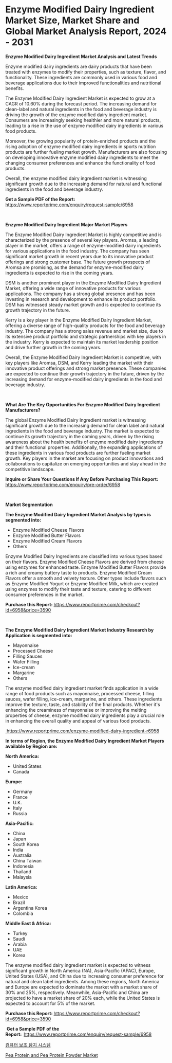 <p><h1>Enzyme Modified Dairy Ingredient Market Size, Market Share and Global Market Analysis Report, 2024 - 2031</h1></p><p><strong>Enzyme Modified Dairy Ingredient Market Analysis and Latest Trends</strong></p>
<p><p>Enzyme modified dairy ingredients are dairy products that have been treated with enzymes to modify their properties, such as texture, flavor, and functionality. These ingredients are commonly used in various food and beverage applications due to their improved functionalities and nutritional benefits.</p><p>The Enzyme Modified Dairy Ingredient Market is expected to grow at a CAGR of 10.60% during the forecast period. The increasing demand for clean-label and natural ingredients in the food and beverage industry is driving the growth of the enzyme modified dairy ingredient market. Consumers are increasingly seeking healthier and more natural products, leading to a rise in the use of enzyme modified dairy ingredients in various food products.</p><p>Moreover, the growing popularity of protein-enriched products and the rising adoption of enzyme modified dairy ingredients in sports nutrition products are further fueling market growth. Manufacturers are also focusing on developing innovative enzyme modified dairy ingredients to meet the changing consumer preferences and enhance the functionality of food products.</p><p>Overall, the enzyme modified dairy ingredient market is witnessing significant growth due to the increasing demand for natural and functional ingredients in the food and beverage industry.</p></p>
<p><strong>Get a Sample PDF of the Report:&nbsp;</strong> <a href="https://www.reportprime.com/enquiry/request-sample/6958">https://www.reportprime.com/enquiry/request-sample/6958</a></p>
<p>&nbsp;</p>
<p><strong>Enzyme Modified Dairy Ingredient Major Market Players</strong></p>
<p><p>The Enzyme Modified Dairy Ingredient Market is highly competitive and is characterized by the presence of several key players. Aromsa, a leading player in the market, offers a range of enzyme-modified dairy ingredients for various applications in the food industry. The company has seen significant market growth in recent years due to its innovative product offerings and strong customer base. The future growth prospects of Aromsa are promising, as the demand for enzyme-modified dairy ingredients is expected to rise in the coming years.</p><p>DSM is another prominent player in the Enzyme Modified Dairy Ingredient Market, offering a wide range of innovative products for various applications. The company has a strong global presence and has been investing in research and development to enhance its product portfolio. DSM has witnessed steady market growth and is expected to continue its growth trajectory in the future.</p><p>Kerry is a key player in the Enzyme Modified Dairy Ingredient Market, offering a diverse range of high-quality products for the food and beverage industry. The company has a strong sales revenue and market size, due to its extensive product portfolio and strategic partnerships with key players in the industry. Kerry is expected to maintain its market leadership position and drive further growth in the coming years.</p><p>Overall, the Enzyme Modified Dairy Ingredient Market is competitive, with key players like Aromsa, DSM, and Kerry leading the market with their innovative product offerings and strong market presence. These companies are expected to continue their growth trajectory in the future, driven by the increasing demand for enzyme-modified dairy ingredients in the food and beverage industry.</p></p>
<p>&nbsp;</p>
<p><strong>What Are The Key Opportunities For Enzyme Modified Dairy Ingredient Manufacturers?</strong></p>
<p><p>The global Enzyme Modified Dairy Ingredient market is witnessing significant growth due to the increasing demand for clean label and natural ingredients in the food and beverage industry. The market is expected to continue its growth trajectory in the coming years, driven by the rising awareness about the health benefits of enzyme modified dairy ingredients and their functional properties. Additionally, the expanding applications of these ingredients in various food products are further fueling market growth. Key players in the market are focusing on product innovations and collaborations to capitalize on emerging opportunities and stay ahead in the competitive landscape.</p></p>
<p><strong>Inquire or Share Your Questions If Any Before Purchasing This Report:</strong> <a href="https://www.reportprime.com/enquiry/pre-order/6958">https://www.reportprime.com/enquiry/pre-order/6958</a></p>
<p>&nbsp;</p>
<p><strong>Market Segmentation</strong></p>
<p><strong>The Enzyme Modified Dairy Ingredient Market Analysis by types is segmented into:</strong></p>
<p><ul><li>Enzyme Modified Cheese Flavors</li><li>Enzyme Modified Butter Flavors</li><li>Enzyme Modified Cream Flavors</li><li>Others</li></ul></p>
<p><p>Enzyme Modified Dairy Ingredients are classified into various types based on their flavors. Enzyme Modified Cheese Flavors are derived from cheese using enzymes for enhanced taste. Enzyme Modified Butter Flavors provide a rich and creamy buttery taste to products. Enzyme Modified Cream Flavors offer a smooth and velvety texture. Other types include flavors such as Enzyme Modified Yogurt or Enzyme Modified Milk, which are created using enzymes to modify their taste and texture, catering to different consumer preferences in the market.</p></p>
<p><strong>Purchase this Report:&nbsp;</strong><a href="https://www.reportprime.com/checkout?id=6958&price=3590">https://www.reportprime.com/checkout?id=6958&price=3590</a></p>
<p>&nbsp;</p>
<p><strong>The Enzyme Modified Dairy Ingredient Market Industry Research by Application is segmented into:</strong></p>
<p><ul><li>Mayonnaise</li><li>Processed Cheese</li><li>Filling Sauces</li><li>Wafer Filling</li><li>Ice-cream</li><li>Margarine</li><li>Others</li></ul></p>
<p><p>The enzyme modified dairy ingredient market finds application in a wide range of food products such as mayonnaise, processed cheese, filling sauces, wafer filling, ice-cream, margarine, and others. These ingredients improve the texture, taste, and stability of the final products. Whether it's enhancing the creaminess of mayonnaise or improving the melting properties of cheese, enzyme modified dairy ingredients play a crucial role in enhancing the overall quality and appeal of various food products.</p></p>
<p><a href="https://www.reportprime.com/enzyme-modified-dairy-ingredient-r6958">&nbsp;https://www.reportprime.com/enzyme-modified-dairy-ingredient-r6958</a></p>
<p><strong>In terms of Region, the Enzyme Modified Dairy Ingredient Market Players available by Region are:</strong></p>
<p>
    <p> <strong> North America: </strong>
        <ul>
            <li>United States</li>
            <li>Canada</li>
        </ul>
        </p> 
    <p> <strong> Europe: </strong>
        <ul>
            <li>Germany</li>
            <li>France</li>
            <li>U.K.</li>
            <li>Italy</li>
            <li>Russia</li>
        </ul>
        </p> 
    <p> <strong> Asia-Pacific: </strong>
        <ul>
            <li>China</li>
            <li>Japan</li>
            <li>South Korea</li>
            <li>India</li>
            <li>Australia</li>
            <li>China Taiwan</li>
            <li>Indonesia</li>
            <li>Thailand</li>
            <li>Malaysia</li>
        </ul>
        </p> 
    <p> <strong> Latin America: </strong>
        <ul>
            <li>Mexico</li>
            <li>Brazil</li>
            <li>Argentina Korea</li>
            <li>Colombia</li>
        </ul>
        </p> 
    <p> <strong> Middle East & Africa: </strong>
        <ul>
            <li>Turkey</li>
            <li>Saudi</li>
            <li>Arabia</li>
            <li>UAE</li>
            <li>Korea</li>
        </ul>
    </p>
    </p>
<p><p>The enzyme modified dairy ingredient market is expected to witness significant growth in North America (NA), Asia-Pacific (APAC), Europe, United States (USA), and China due to increasing consumer preference for natural and clean label ingredients. Among these regions, North America and Europe are expected to dominate the market with a market share of 30% and 25%, respectively. Meanwhile, Asia-Pacific and China are projected to have a market share of 20% each, while the United States is expected to account for 5% of the market.</p></p>
<p><strong>Purchase this Report: </strong><a href="https://www.reportprime.com/checkout?id=6958&price=3590">https://www.reportprime.com/checkout?id=6958&price=3590</a></p>
<p>&nbsp;<strong>Get a Sample PDF of the Report:&nbsp;&nbsp;</strong><a href="https://www.reportprime.com/enquiry/request-sample/6958">https://www.reportprime.com/enquiry/request-sample/6958</a></p>
<p><strong></strong></p>
<p><p><a href="https://github.com/sougarounis/Market-Research-Report-List-3/blob/main/821671118427.md">컴퓨터 보조 탐지 시스템</a></p><p><a href="https://github.com/RichRobinson5/Market-Research-Report-List-4/blob/main/pea-protein-and-pea-protein-powder-market.md">Pea Protein and Pea Protein Powder Market</a></p></p>